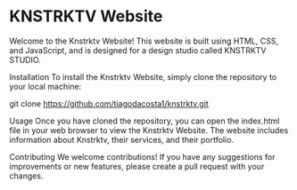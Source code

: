# KNSTRKTV Website
Welcome to the Knstrktv Website! This website is built using HTML, CSS, and JavaScript, and is designed for a design studio called KNSTRKTV STUDIO.

Installation
To install the Knstrktv Website, simply clone the repository to your local machine:

git clone https://github.com/tiagodacosta1/knstrktv.git

Usage
Once you have cloned the repository, you can open the index.html file in your web browser to view the Knstrktv Website. The website includes information about Knstrktv, their services, and their portfolio.

Contributing
We welcome contributions! If you have any suggestions for improvements or new features, please create a pull request with your changes.
